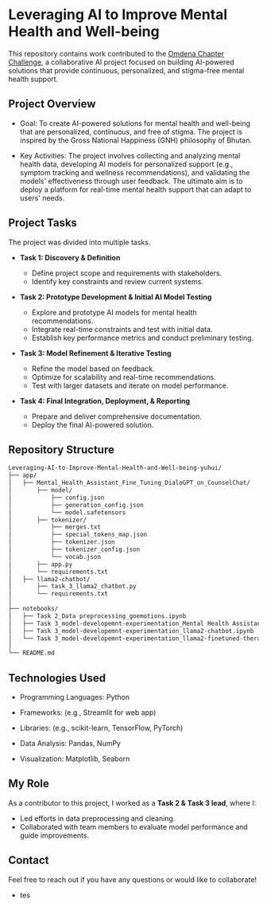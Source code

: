 # Leveraging AI to Improve Mental Health and Well-being

This repository contains work contributed to the [Omdena Chapter Challenge](https://www.omdena.com/chapter-challenges/leveraging-ai-to-improve-mental-health-and-well-being), a collaborative AI project focused on building AI-powered solutions that provide continuous, personalized, and stigma-free mental health support.

## Project Overview

- Goal: To create AI-powered solutions for mental health and well-being that are personalized, continuous, and free of stigma. The project is inspired by the Gross National Happiness (GNH) philosophy of Bhutan.

- Key Activities: The project involves collecting and analyzing mental health data, developing AI models for personalized support (e.g., symptom tracking and wellness recommendations), and validating the models' effectiveness through user feedback. The ultimate aim is to deploy a platform for real-time mental health support that can adapt to users' needs.


## Project Tasks

The project was divided into multiple tasks.

- **Task 1: Discovery & Definition**
  - Define project scope and requirements with stakeholders.
  - Identify key constraints and review current systems.
  
- **Task 2: Prototype Development & Initial AI Model Testing**
  - Explore and prototype AI models for mental health recommendations.
  - Integrate real-time constraints and test with initial data.
  - Establish key performance metrics and conduct preliminary testing.
  
- **Task 3: Model Refinement & Iterative Testing**
  - Refine the model based on feedback.
  - Optimize for scalability and real-time recommendations.
  - Test with larger datasets and iterate on model performance.

- **Task 4: Final Integration, Deployment, & Reporting**
  - Prepare and deliver comprehensive documentation.
  - Deploy the final AI-powered solution.

## Repository Structure

```bash
Leveraging-AI-to-Improve-Mental-Health-and-Well-being-yuhui/
├── app/
│   ├── Mental_Health_Assistant_Fine_Tuning_DialoGPT_on_CounselChat/
│       ├── model/
│           ├── config.json
│           ├── generation_config.json
│           └── model.safetensors
│       ├── tokenizer/
│           ├── merges.txt
│           ├── special_tokens_map.json
│           ├── tokenizer.json
│           ├── tokenizer_config.json
│           └── vocab.json
│       ├── app.py
│       └── requirements.txt
│   ├── llama2-chatbot/
│       ├── task_3_llama2_chatbot.py
│       └── requirements.txt
│
├── notebooks/
│   ├── Task 2_Data preprocessing_goemotions.ipynb
│   ├── Task 3_model-developemnt-experimentation_Mental Health Assistant_ Fine-Tuning DialoGPT on CounselChat.ipynb
│   ├── Task 3_model-developemnt-experimentation_llama2-chatbot.ipynb
│   └── Task 3_model-developemnt-experimentation_llama2-finetuned-therapy-chatbot.ipynb
│
└── README.md
```




## Technologies Used

- Programming Languages: Python

- Frameworks: (e.g., Streamlit for web app)

- Libraries: (e.g., scikit-learn, TensorFlow, PyTorch)

- Data Analysis: Pandas, NumPy

- Visualization: Matplotlib, Seaborn

## My Role

As a contributor to this project, I worked as a **Task 2 & Task 3 lead**, where I:

- Led efforts in data preprocessing and cleaning.
- Collaborated with team members to evaluate model performance and guide improvements.


## Contact

Feel free to reach out if you have any questions or would like to collaborate!


- tes


